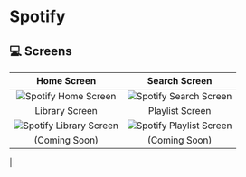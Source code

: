 # Spotify

## 💻 Screens
Home Screen          |  Search Screen
:-------------------------:|:-------------------------:
<img src="https://cdn.hashnode.com/res/hashnode/image/upload/v1635098222489/xRwnu-9KuW.png" alt="Spotify Home Screen"> | <img src="https://cdn.hashnode.com/res/hashnode/image/upload/v1635098225051/RGAbmZu5h.png" alt="Spotify Search Screen">
Library Screen         |  Playlist Screen
<img src="https://cdn.hashnode.com/res/hashnode/image/upload/v1635098225308/2KiNkh1MwK.png" alt="Spotify Library Screen"> | <img src="https://cdn.hashnode.com/res/hashnode/image/upload/v1635238876836/CoizJQc60.png" alt="Spotify Playlist Screen">
(Coming Soon)        |  (Coming Soon)
 |

